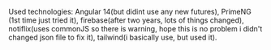 Used technologies: Angular 14(but didint use any new futures), PrimeNG (1st time just tried it), firebase(after two years, lots of things changed), notiflix(uses commonJS so there is warning, hope this is no problem i didn't changed json file to fix it), tailwind(i basically use, but used it).
